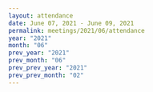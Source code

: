 ```yaml
---
layout: attendance
date: June 07, 2021 - June 09, 2021
permalink: meetings/2021/06/attendance
year: "2021"
month: "06"
prev_year: "2021"
prev_month: "06"
prev_prev_year: "2021"
prev_prev_month: "02"
---
```

